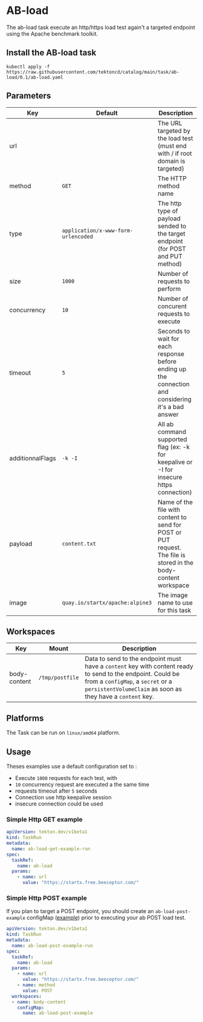 # AB-load

The ab-load task execute an http/https load test again't a targeted endpoint using the Apache benchmark toolkit.

## Install the AB-load task

```
kubectl apply -f https://raw.githubusercontent.com/tektoncd/catalog/main/task/ab-load/0.1/ab-load.yaml
```

## Parameters

| Key              | Default                             | Description                                                                                                     |
| ---------------- | ----------------------------------- | --------------------------------------------------------------------------------------------------------------- |
| url              |                                     | The URL targeted by the load test (must end with / if root domain is targeted)                                  |
| method           | `GET`                               | The HTTP method name                                                                                            |
| type             | `application/x-www-form-urlencoded` | The http type of payload sended to the target endpoint (for POST and PUT method)                                |
| size             | `1000`                              | Number of requests to perform                                                                                   |
| concurrency      | `10`                                | Number of concurent requests to execute                                                                         |
| timeout          | `5`                                 | Seconds to wait for each response before ending up the connection and considering it's a bad answer             |
| additionnalFlags | `-k -I`                             | All ab command supported flag (ex: -k for keepalive or -I for insecure https connection)                        |
| payload          | `content.txt`                       | Name of the file with content to send for POST or PUT request. The file is stored in the body-content workspace |
| image            | `quay.io/startx/apache:alpine3`     | The image name to use for this task                                                                             |


## Workspaces

| Key          | Mount           | Description                                                                                                                                                                                                   |
| ------------ | --------------- | ------------------------------------------------------------------------------------------------------------------------------------------------------------------------------------------------------------- |
| body-content | `/tmp/postfile` | Data to send to the endpoint must have a `content` key with content ready to send to the endpoint. Could be from a `configMap`, a `secret` or a `persistentVolumeClaim` as soon as they have a `content` key. |

## Platforms

The Task can be run on `linux/amd64` platform.

## Usage

Theses examples use a default configuration set to :

- Execute `1000` requests for each test, with
- `10` concurrency request are executed a the same time
- requests timeout after `5` seconds 
- Connection use http keepalive session
- insecure connection could be used

### Simple Http GET example


```yaml
apiVersion: tekton.dev/v1beta1
kind: TaskRun
metadata:
  name: ab-load-get-example-run
spec:
  taskRef:
    name: ab-load
  params:
    - name: url
      value: "https://startx.free.beeceptor.com/"
```


### Simple Http POST example

If you plan to target a POST endpoint, you should create an `ab-load-post-example` configMap ([example](https://github.com/tektoncd/catalog/tree/main/task/ab-load/0.1/samples/ab-load-post-example.yaml)) prior to executing your ab POST load test.


```yaml
apiVersion: tekton.dev/v1beta1
kind: TaskRun
metadata:
  name: ab-load-post-example-run
spec:
  taskRef:
    name: ab-load
  params:
    - name: url
      value: "https://startx.free.beeceptor.com/"
    - name: method
      value: POST
  workspaces:
  - name: body-content
    configMap:
      name: ab-load-post-example
```